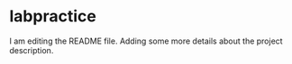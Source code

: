 # labpractice
I am editing the README file. Adding some more details about the project description.

